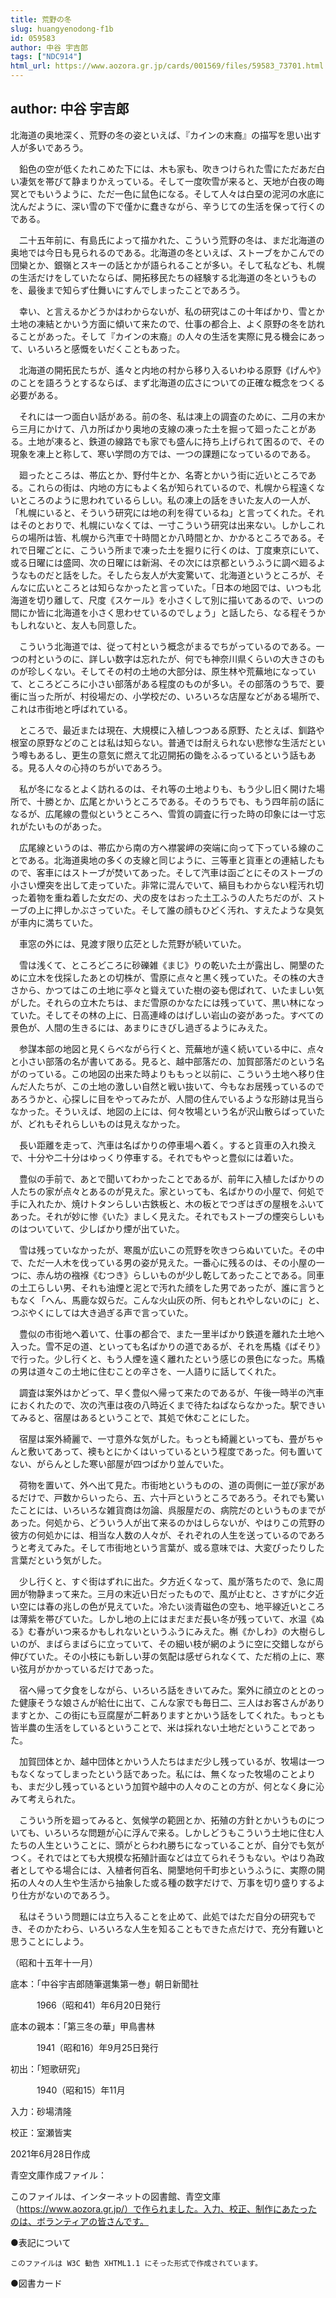 ```yaml
---
title: 荒野の冬
slug: huangyenodong-f1b
id: 059583
author: 中谷 宇吉郎
tags: ["NDC914"]
html_url: https://www.aozora.gr.jp/cards/001569/files/59583_73701.html
---
```


## author: 中谷 宇吉郎

北海道の奥地深く、荒野の冬の姿といえば、『カインの末裔』の描写を思い出す人が多いであろう。

　鉛色の空が低くたれこめた下には、木も家も、吹きつけられた雪にただあだ白い凄気を帯びて静まりかえっている。そして一度吹雪が来ると、天地が白夜の晦冥とでもいうように、ただ一色に鼠色になる。そして人々は白堊の泥河の水底に沈んだように、深い雪の下で僅かに蠢きながら、辛うじての生活を保って行くのである。

　二十五年前に、有島氏によって描かれた、こういう荒野の冬は、まだ北海道の奥地では今日も見られるのである。北海道の冬といえば、ストーブをかこんでの団欒とか、銀嶺とスキーの話とかが語られることが多い。そして私なども、札幌の生活だけをしていたならば、開拓移民たちの経験する北海道の冬というものを、最後まで知らず仕舞いにすんでしまったことであろう。

　幸い、と言えるかどうかはわからないが、私の研究はこの十年ばかり、雪とか土地の凍結とかいう方面に傾いて来たので、仕事の都合上、よく原野の冬を訪れることがあった。そして『カインの末裔』の人々の生活を実際に見る機会にあって、いろいろと感慨をいだくこともあった。

　北海道の開拓民たちが、遙々と内地の村から移り入るいわゆる原野《げんや》のことを語ろうとするならば、まず北海道の広さについての正確な概念をつくる必要がある。

　それには一つ面白い話がある。前の冬、私は凍上の調査のために、二月の末から三月にかけて、八カ所ばかり奥地の支線の凍った土を掘って廻ったことがある。土地が凍ると、鉄道の線路でも家でも盛んに持ち上げられて困るので、その現象を凍上と称して、寒い学問の方では、一つの課題になっているのである。

　廻ったところは、帯広とか、野付牛とか、名寄とかいう街に近いところである。これらの街は、内地の方にもよく名が知られているので、札幌から程遠くないところのように思われているらしい。私の凍上の話をきいた友人の一人が、「札幌にいると、そういう研究には地の利を得ているね」と言ってくれた。それはそのとおりで、札幌にいなくては、一寸こういう研究は出来ない。しかしこれらの場所は皆、札幌から汽車で十時間とか八時間とか、かかるところである。それで日曜ごとに、こういう所まで凍った土を掘りに行くのは、丁度東京にいて、或る日曜には盛岡、次の日曜には新潟、その次には京都というふうに調べ廻るようなものだと話をした。そしたら友人が大変驚いて、北海道というところが、そんなに広いところとは知らなかったと言っていた。「日本の地図では、いつも北海道を切り離して、尺度《スケール》を小さくして別に描いてあるので、いつの間にか皆に北海道を小さく思わせているのでしょう」と話したら、なる程そうかもしれないと、友人も同意した。

　こういう北海道では、従って村という概念がまるでちがっているのである。一つの村というのに、詳しい数字は忘れたが、何でも神奈川県くらいの大きさのものが珍しくない。そしてその村の土地の大部分は、原生林や荒蕪地になっていて、ところどころに小さい部落がある程度のものが多い。その部落のうちで、要衝に当った所が、村役場だの、小学校だの、いろいろな店屋などがある場所で、これは市街地と呼ばれている。

　ところで、最近または現在、大規模に入植しつつある原野、たとえば、釧路や根室の原野などのことは私は知らない。普通では耐えられない悲惨な生活だという噂もあるし、更生の意気に燃えて北辺開拓の鋤をふるっているという話もある。見る人々の心持のちがいであろう。

　私が冬になるとよく訪れるのは、それ等の土地よりも、もう少し旧く開けた場所で、十勝とか、広尾とかいうところである。そのうちでも、もう四年前の話になるが、広尾線の豊似というところへ、雪質の調査に行った時の印象には一寸忘れがたいものがあった。

　広尾線というのは、帯広から南の方へ襟裳岬の突端に向って下っている線のことである。北海道奥地の多くの支線と同じように、三等車と貨車との連結したもので、客車にはストーブが焚いてあった。そして汽車は函ごとにそのストーブの小さい煙突を出して走っていた。非常に混んでいて、縞目もわからない程汚れ切った着物を重ね着した女だの、犬の皮をはおった土工ふうの人たちだのが、ストーブの上に押しかぶさっていた。そして誰の顔もひどく汚れ、すえたような臭気が車内に満ちていた。

　車窓の外には、見渡す限り広茫とした荒野が続いていた。

　雪は浅くて、ところどころに砂礫雑《まじ》りの乾いた土が露出し、開墾のために立木を伐採したあとの切株が、雪原に点々と黒く残っていた。その株の大きさから、かつてはこの土地に亭々と聳えていた樹の姿も偲ばれて、いたましい気がした。それらの立木たちは、まだ雪原のかなたには残っていて、黒い林になっていた。そしてその林の上に、日高連峰のはげしい岩山の姿があった。すべての景色が、人間の生きるには、あまりにきびし過ぎるようにみえた。

　参謀本部の地図と見くらべながら行くと、荒蕪地が遠く続いている中に、点々と小さい部落の名が書いてある。見ると、越中部落だの、加賀部落だのという名がのっている。この地図の出来た時よりももっと以前に、こういう土地へ移り住んだ人たちが、この土地の激しい自然と戦い抜いて、今もなお居残っているのであろうかと、心探しに目をやってみたが、人間の住んでいるような形跡は見当らなかった。そういえば、地図の上には、何々牧場という名が沢山散らばっていたが、どれもそれらしいものは見えなかった。

　長い距離を走って、汽車は名ばかりの停車場へ着く。すると貨車の入れ換えで、十分や二十分はゆっくり停車する。それでもやっと豊似には着いた。

　豊似の手前で、あとで聞いてわかったことであるが、前年に入植したばかりの人たちの家が点々とあるのが見えた。家といっても、名ばかりの小屋で、何処で手に入れたか、焼けトタンらしい古鉄板と、木の板とでつぎはぎの屋根をふいてあった。それが妙に惨《いた》ましく見えた。それでもストーブの煙突らしいものはついていて、少しばかり煙が出ていた。

　雪は残っていなかったが、寒風が広いこの荒野を吹きつらぬいていた。その中で、ただ一人木を伐っている男の姿が見えた。一番心に残るのは、その小屋の一つに、赤ん坊の襁褓《むつき》らしいものが少し乾してあったことである。同車の土工らしい男、それも油煙と泥とで汚れた顔をした男であったが、誰に言うともなく「へん、馬鹿な奴らだ。こんな火山灰の所、何もとれやしないのに」と、つぶやくにしては大き過ぎる声で言っていた。

　豊似の市街地へ着いて、仕事の都合で、また一里半ばかり鉄道を離れた土地へ入った。雪不足の道、といっても名ばかりの道であるが、それを馬橇《ばそり》で行った。少し行くと、もう人煙を遠く離れたという感じの景色になった。馬橇の男は道々この土地に住むことの辛さを、一人語りに話してくれた。

　調査は案外はかどって、早く豊似へ帰って来たのであるが、午後一時半の汽車におくれたので、次の汽車は夜の八時近くまで待たねばならなかった。駅できいてみると、宿屋はあるということで、其処で休むことにした。

　宿屋は案外綺麗で、一寸意外な気がした。もっとも綺麗といっても、畳がちゃんと敷いてあって、襖もとにかくはいっているという程度であった。何も置いてない、がらんとした寒い部屋が四つばかり並んでいた。

　荷物を置いて、外へ出て見た。市街地というものの、道の両側に一並び家があるだけで、戸数からいったら、五、六十戸というところであろう。それでも驚いたことには、いろいろな雑貨商は勿論、呉服屋だの、病院だのというものまでがあった。何処から、どういう人が出て来るのかはしらないが、やはりこの荒野の彼方の何処かには、相当な人数の人々が、それぞれの人生を送っているのであろうと考えてみた。そして市街地という言葉が、或る意味では、大変ぴったりした言葉だという気がした。

　少し行くと、すぐ街はずれに出た。夕方近くなって、風が落ちたので、急に周囲が物静まって来た。三月の末近い日だったもので、風が止むと、さすがに夕近い空には春の兆しの色が見えていた。冷たい淡青磁色の空も、地平線近いところは薄紫を帯びていた。しかし地の上にはまだまだ長い冬が残っていて、水温《ぬる》む春がいつ来るかもしれないというふうにみえた。槲《かしわ》の大樹らしいのが、まばらまばらに立っていて、その細い枝が網のように空に交錯しながら伸びていた。その小枝にも新しい芽の気配は感ぜられなくて、ただ梢の上に、寒い弦月がかかっているだけであった。

　宿へ帰って夕食をしながら、いろいろ話をきいてみた。案外に顔立のととのった健康そうな娘さんが給仕に出て、こんな家でも毎日二、三人はお客さんがありますとか、この街にも豆腐屋が二軒ありますとかいう話をしてくれた。もっとも皆半農の生活をしているということで、米は採れない土地だということであった。

　加賀団体とか、越中団体とかいう人たちはまだ少し残っているが、牧場は一つもなくなってしまったという話であった。私には、無くなった牧場のことよりも、まだ少し残っているという加賀や越中の人々のことの方が、何となく身に沁みて考えられた。

　こういう所を廻ってみると、気候学の範囲とか、拓殖の方針とかいうものについても、いろいろな問題が心に浮んで来る。しかしどうもこういう土地に住む人たちの人生ということに、頭がとらわれ勝ちになっていることが、自分でも気がつく。それではとても大規模な拓殖計画などは立てられそうもない。やはり為政者としてやる場合には、入植者何百名、開墾地何千町歩というふうに、実際の開拓の人々の人生や生活から抽象した或る種の数字だけで、万事を切り盛りするより仕方がないのであろう。

　私はそういう問題には立ち入ることを止めて、此処ではただ自分の研究もでき、そのかたわら、いろいろな人生を知ることもできた点だけで、充分有難いと思うことにしよう。

（昭和十五年十一月）













底本：「中谷宇吉郎随筆選集第一巻」朝日新聞社

　　　1966（昭和41）年6月20日発行

底本の親本：「第三冬の華」甲鳥書林

　　　1941（昭和16）年9月25日発行

初出：「短歌研究」

　　　1940（昭和15）年11月

入力：砂場清隆

校正：室瀬皆実

2021年6月28日作成

青空文庫作成ファイル：

このファイルは、インターネットの図書館、青空文庫（https://www.aozora.gr.jp/）で作られました。入力、校正、制作にあたったのは、ボランティアの皆さんです。











●表記について


	このファイルは W3C 勧告 XHTML1.1 にそった形式で作成されています。







●図書カード